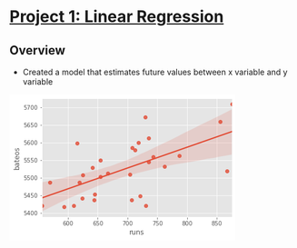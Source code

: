 # [Project 1: Linear Regression](https://miguelbarr11.github.io/Data-Science-Portfolio/)

## Overview

* Created a model that estimates future values between x variable and y variable 

![](https://github.com/miguelbarr11/Data-Science-Portfolio/blob/main/Images/Project%201/REGRESION.png)

